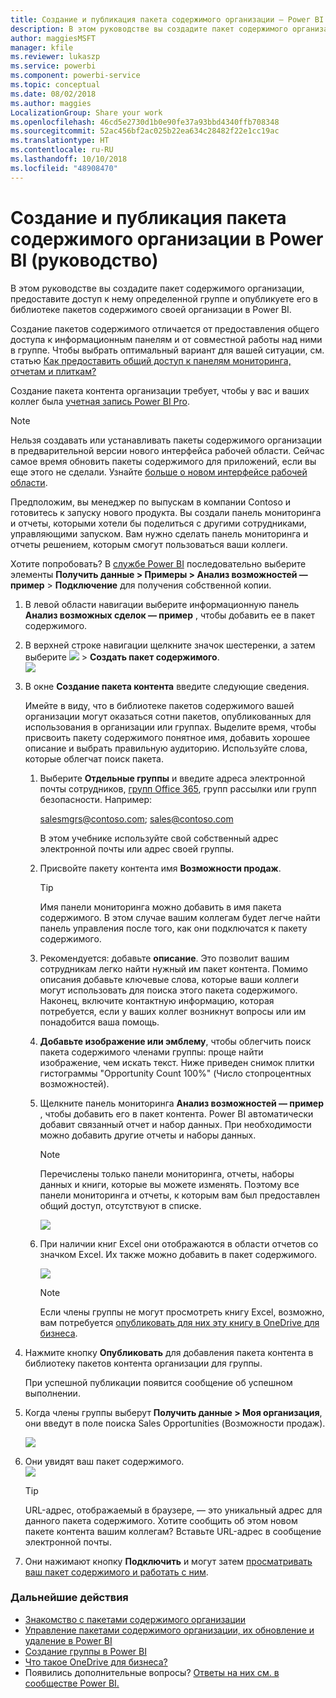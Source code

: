 ```yaml
---
title: Создание и публикация пакета содержимого организации — Power BI
description: В этом руководстве вы создадите пакет содержимого организации, предоставите доступ к нему только определенной группе и опубликуете его в библиотеке пакетов содержимого в Power BI в своей организации.
author: maggiesMSFT
manager: kfile
ms.reviewer: lukaszp
ms.service: powerbi
ms.component: powerbi-service
ms.topic: conceptual
ms.date: 08/02/2018
ms.author: maggies
LocalizationGroup: Share your work
ms.openlocfilehash: 46cd5e2730d1b0e90fe37a93bbd4340ffb708348
ms.sourcegitcommit: 52ac456bf2ac025b22ea634c28482f22e1cc19ac
ms.translationtype: HT
ms.contentlocale: ru-RU
ms.lasthandoff: 10/10/2018
ms.locfileid: "48908470"
---
```

# <a name="create-and-publish-a-power-bi-organizational-content-pack-tutorial"></a>Создание и публикация пакета содержимого организации в Power BI (руководство)

В этом руководстве вы создадите пакет содержимого организации, предоставите доступ к нему определенной группе и опубликуете его в библиотеке пакетов содержимого своей организации в Power BI.

Создание пакетов содержимого отличается от предоставления общего доступа к информационным панелям и от совместной работы над ними в группе. Чтобы выбрать оптимальный вариант для вашей ситуации, см. статью [Как предоставить общий доступ к панелям мониторинга, отчетам и плиткам?](service-how-to-collaborate-distribute-dashboards-reports.md)

Создание пакета контента организации требует, чтобы у вас и ваших коллег была [учетная запись Power BI Pro](https://powerbi.microsoft.com/pricing). 

> [!NOTE]
> Нельзя создавать или устанавливать пакеты содержимого организации в предварительной версии нового интерфейса рабочей области. Сейчас самое время обновить пакеты содержимого для приложений, если вы еще этого не сделали. Узнайте [больше о новом интерфейсе рабочей области](service-create-the-new-workspaces.md).
> 

Предположим, вы менеджер по выпускам в компании Contoso и готовитесь к запуску нового продукта.  Вы создали панель мониторинга и отчеты, которыми хотели бы поделиться с другими сотрудниками, управляющими запуском. Вам нужно сделать панель мониторинга и отчеты решением, которым смогут пользоваться ваши коллеги. 

Хотите попробовать? В [службе Power BI](https://powerbi.com) последовательно выберите элементы **Получить данные > Примеры > Анализ возможностей — пример** > **Подключение** для получения собственной копии. 

1. В левой области навигации выберите информационную панель **Анализ возможных сделок — пример** , чтобы добавить ее в пакет содержимого.
2. В верхней строке навигации щелкните значок шестеренки, а затем выберите ![](media/service-organizational-content-pack-create-and-publish/cog.png) > **Создать пакет содержимого**.    
   ![](media/service-organizational-content-pack-create-and-publish/pbi_create_contpk.png)
3. В окне **Создание пакета контента** введите следующие сведения.  
   
   Имейте в виду, что в библиотеке пакетов содержимого вашей организации могут оказаться сотни пакетов, опубликованных для использования в организации или группах. Выделите время, чтобы присвоить пакету содержимого понятное имя, добавить хорошее описание и выбрать правильную аудиторию.  Используйте слова, которые облегчат поиск пакета.
   
   1. Выберите **Отдельные группы** и введите адреса электронной почты сотрудников, [групп Office 365](https://support.office.com/article/Create-a-group-in-Office-365-7124dc4c-1de9-40d4-b096-e8add19209e9), групп рассылки или групп безопасности. Например:
      
        salesmgrs@contoso.com; sales@contoso.com
      
      В этом учебнике используйте свой собственный адрес электронной почты или адрес своей группы.
   
   2. Присвойте пакету контента имя **Возможности продаж**.
   
      > [!TIP]
      > Имя панели мониторинга можно добавить в имя пакета содержимого. В этом случае вашим коллегам будет легче найти панель управления после того, как они подключатся к пакету содержимого.
      > 
      > 
   
   3. Рекомендуется: добавьте **описание**. Это позволит вашим сотрудникам легко найти нужный им пакет контента. Помимо описания добавьте ключевые слова, которые ваши коллеги могут использовать для поиска этого пакета содержимого. Наконец, включите контактную информацию, которая потребуется, если у ваших коллег возникнут вопросы или им понадобится ваша помощь.
   
   4. **Добавьте изображение или эмблему**, чтобы облегчить поиск пакета содержимого членами группы: проще найти изображение, чем искать текст. Ниже приведен снимок плитки гистограммы "Opportunity Count 100%" (Число стопроцентных возможностей).
   
   5. Щелкните панель мониторинга **Анализ возможностей — пример** , чтобы добавить его в пакет контента.  Power BI автоматически добавит связанный отчет и набор данных. При необходимости можно добавить другие отчеты и наборы данных.
   
      > [!NOTE]
      >  Перечислены только панели мониторинга, отчеты, наборы данных и книги, которые вы можете изменять. Поэтому все панели мониторинга и отчеты, к которым вам был предоставлен общий доступ, отсутствуют в списке.
      > 
      > 
   
      ![](media/service-organizational-content-pack-create-and-publish/cpwindow.png) 
   
   6. При наличии книг Excel они отображаются в области отчетов со значком Excel. Их также можно добавить в пакет содержимого.
   
      ![](media/service-organizational-content-pack-create-and-publish/pbi_orgcontpkexcel.png)
   
      > [!NOTE]
      > Если члены группы не могут просмотреть книгу Excel, возможно, вам потребуется [опубликовать для них эту книгу в OneDrive для бизнеса](https://support.office.com/en-us/article/Share-documents-or-folders-in-Office-365-1fe37332-0f9a-4719-970e-d2578da4941c).
      > 
      > 
4. Нажмите кнопку **Опубликовать** для добавления пакета контента в библиотеку пакетов контента организации для группы.  
   
   При успешной публикации появится сообщение об успешном выполнении. 
5. Когда члены группы выберут **Получить данные > Моя организация**, они введут в поле поиска Sales Opportunities (Возможности продаж).
   
   ![](media/service-organizational-content-pack-create-and-publish/cp_searchbox.png) 
6. Они увидят ваш пакет содержимого.  
   ![](media/service-organizational-content-pack-create-and-publish/powerbi-find-content-pack-organization.png) 
   
   > [!TIP]
   > URL-адрес, отображаемый в браузере, — это уникальный адрес для данного пакета содержимого.  Хотите сообщить об этом новом пакете контента вашим коллегам?  Вставьте URL-адрес в сообщение электронной почты.
   > 
   > 
7. Они нажимают кнопку **Подключить** и могут затем [просматривать ваш пакет содержимого и работать с ним](service-organizational-content-pack-copy-refresh-access.md). 

### <a name="next-steps"></a>Дальнейшие действия
* [Знакомство с пакетами содержимого организации](service-organizational-content-pack-introduction.md)  
* [Управление пакетами содержимого организации, их обновление и удаление в Power BI](service-organizational-content-pack-manage-update-delete.md)  
* [Создание группы в Power BI](service-create-distribute-apps.md)  
* [Что такое OneDrive для бизнеса?](https://support.office.com/en-us/article/What-is-OneDrive-for-Business-187f90af-056f-47c0-9656-cc0ddca7fdc2)
* Появились дополнительные вопросы? [Ответы на них см. в сообществе Power BI.](http://community.powerbi.com/)


